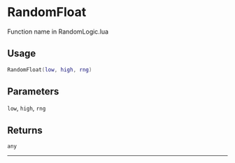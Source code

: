 # RandomFloat
Function name in RandomLogic.lua
## Usage
```lua
RandomFloat(low, high, rng)
```
## Parameters
`low`, `high`, `rng`
## Returns
`any`

---